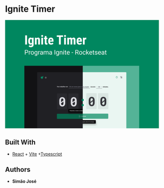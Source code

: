 # Ignite Timer

![Image of a Ignite Timer](./public/Capa.png)
## Built With

* [React](https://react.dev/) + [Vite](https://vitejs.dev/) +[Typescript](https://www.typescriptlang.org/)
## Authors

* **Simão José**
